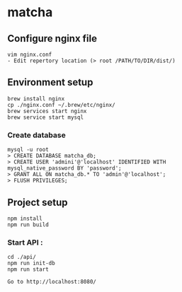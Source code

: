 # matcha

## Configure nginx file
```
vim nginx.conf
- Edit repertory location (> root /PATH/TO/DIR/dist/)
```

## Environment setup
```
brew install nginx
cp ./nginx.conf ~/.brew/etc/nginx/
brew services start nginx
brew service start mysql
```

### Create database
```
mysql -u root
> CREATE DATABASE matcha_db;
> CREATE USER 'admini'@'localhost' IDENTIFIED WITH mysql_native_password BY 'password';
> GRANT ALL ON matcha_db.* TO 'admin'@'localhost';
> FLUSH PRIVILEGES;
```

## Project setup
```
npm install
npm run build
```

### Start API :
```
cd ./api/
npm run init-db
npm run start
```

```
Go to http://localhost:8080/
```

